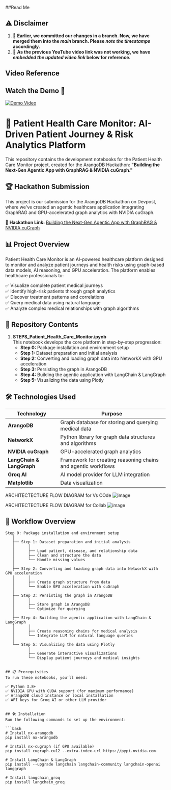 ##Read Me

## ⚠️ **Disclaimer**  

1. 🔵 **Earlier, we committed our changes in a branch. Now, we have merged them into the _main_ branch. Please _note the timestamps_ accordingly.**    
2. 🔵 **As the previous YouTube video link was not working, we have _embedded the updated video link_ below for reference.**  
## Video Reference

## Watch the Demo 🎥

[![Demo Video](https://img.youtube.com/vi/ahsOHzE5Px8/0.jpg)](https://www.youtube.com/watch?v=ahsOHzE5Px8)



# 🏥 Patient Health Care Monitor: AI-Driven Patient Journey & Risk Analytics Platform
This repository contains the development notebooks for the Patient Health Care Monitor project, created for the ArangoDB Hackathon: **"Building the Next-Gen Agentic App with GraphRAG & NVIDIA cuGraph."**

## 🏆 Hackathon Submission
This project is our submission for the ArangoDB Hackathon on Devpost, where we've created an agentic healthcare application integrating GraphRAG and GPU-accelerated graph analytics with NVIDIA cuGraph.

🔗 **Hackathon Link:** [Building the Next-Gen Agentic App with GraphRAG & NVIDIA cuGraph](https://arangodbhackathon.devpost.com/?_gl=1*125dmf4*_gcl_au*OTc3NTI1NzY3LjE3NDE0NTU4NjA.*_ga*MTI2NDQwNzc1OS4xNzQxNDU1ODYx*_ga_0YHJK3Y10M*MTc0MTYwNjQ5Ni40LjEuMTc0MTYwNjQ5OS4wLjAuMA..)

## 📊 Project Overview
Patient Health Care Monitor is an AI-powered healthcare platform designed to monitor and analyze patient journeys and health risks using graph-based data models, AI reasoning, and GPU acceleration. The platform enables healthcare professionals to:

✅ Visualize complete patient medical journeys  
✅ Identify high-risk patients through graph analytics  
✅ Discover treatment patterns and correlations  
✅ Query medical data using natural language  
✅ Analyze complex medical relationships with graph algorithms  


## 📓 Repository Contents

1. **STEPS_Patient_Health_Care_Monitor.ipynb**  
   This notebook develops the core platform in step-by-step progression:  
   - **Step 0:** Package installation and environment setup  
   - **Step 1:** Dataset preparation and initial analysis  
   - **Step 2:** Converting and loading graph data into NetworkX with GPU acceleration  
   - **Step 3:** Persisting the graph in ArangoDB  
   - **Step 4:** Building the agentic application with LangChain & LangGraph  
   - **Step 5:** Visualizing the data using Plotly 

## 🛠️ Technologies Used

| Technology | Purpose |
|-----------|---------|
| **ArangoDB** | Graph database for storing and querying medical data |
| **NetworkX** | Python library for graph data structures and algorithms |
| **NVIDIA cuGraph** | GPU-accelerated graph analytics |
| **LangChain & LangGraph** | Framework for creating reasoning chains and agentic workflows |
| **Groq AI** | AI model provider for LLM integration |
| **Matplotlib** | Data visualization |


ARCHITECTECTURE FLOW DIAGRAM for Vs COde 
![image](https://github.com/user-attachments/assets/d00f591d-0885-4e80-b949-17c8a152f522)



ARCHITECTECTURE FLOW DIAGRAM for Collab
![image](https://github.com/user-attachments/assets/ce2d63c3-0bf0-437e-b6fb-6163a9c6a1d0)


## 🚀 Workflow Overview
```text
Step 0: Package installation and environment setup
   │
   ├── Step 1: Dataset preparation and initial analysis
   │      │
   │      ├── Load patient, disease, and relationship data
   │      ├── Clean and structure the data
   │      └── Handle missing values
   │
   ├── Step 2: Converting and loading graph data into NetworkX with GPU acceleration
   │      │
   │      ├── Create graph structure from data
   │      └── Enable GPU acceleration with cuGraph
   │
   ├── Step 3: Persisting the graph in ArangoDB
   │      │
   │      ├── Store graph in ArangoDB
   │      └── Optimize for querying
   │
   ├── Step 4: Building the agentic application with LangChain & LangGraph
   │      │
   │      ├── Create reasoning chains for medical analysis
   │      └── Integrate LLM for natural language queries
   │
   └── Step 5: Visualizing the data using Plotly
          │
          ├── Generate interactive visualizations
          └── Display patient journeys and medical insights


## 📋 Prerequisites
To run these notebooks, you'll need:

✅ Python 3.8+  
✅ NVIDIA GPU with CUDA support (for maximum performance)  
✅ ArangoDB cloud instance or local installation  
✅ API keys for Groq AI or other LLM provider  


## 🛠️ Installation
Run the following commands to set up the environment:

```bash
# Install nx-arangodb
pip install nx-arangodb

# Install nx-cugraph (if GPU available)
pip install cugraph-cu12 --extra-index-url https://pypi.nvidia.com

# Install LangChain & LangGraph
pip install --upgrade langchain langchain-community langchain-openai langgraph 

# Install langchain_groq
pip install langchain_groq


